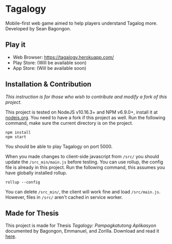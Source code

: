 # Tagalogy
Mobile-first web game aimed to help players understand Tagalog more. Developed by Sean Bagongon.

## Play it
- Web Browser: https://tagalogy.herokuapp.com/
- Play Store: (Will be available soon)
- App Store: (Will be available soon)

## Installation & Contribution
_This instruction is for those who wish to contribute and modify a fork of this project._

This project is tested on NodeJS v10.16.3+ and NPM v6.9.0+, install it at [nodejs.org](https://nodejs.org/). You need to have a fork if this project as well. Run the following command, make sure the current directory is on the project.
```
npm install
npm start
```
You should be able to play Tagalogy on port 5000.

When you made changes to client-side javascript from `/src/` you should update the `/src_min/main.js` before testing. You can use rollup, the config file is already in this project. Run the following command, this assumes you have globally installed rollup.
```
rollup --config
```
You can delete `/src_min/`, the client will work fine and load `/src/main.js`. However, files in `/src/` aren't cached in service worker.

## Made for Thesis
This project is made for Thesis _Tagalogy: Pampagkatutong Aplikasyon_ documented by Bagongon, Emmanuel, and Zorilla. Download and read it [here](about:blank).
